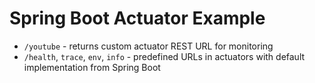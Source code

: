 # Spring Boot Actuator Example


- `/youtube` - returns custom actuator REST URL for monitoring
- `/health`, `trace`, `env`, `info` - predefined URLs in actuators with default implementation from Spring Boot
